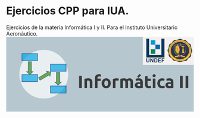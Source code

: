 # Ejercicios CPP para IUA.

<div align=”center”>
Ejercicios de la materia Informática I y II. Para el Instituto Universitario Aeronáutico.
  
<img src="https://github.com/thiagosequeira/college-exercises/blob/master/image.png"/>
</div>

